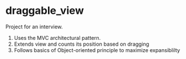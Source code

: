 # draggable_view

Project for an interview.

1. Uses the MVC architectural pattern.
2. Extends view and counts its position based on dragging
3. Follows basics of Object-oriented principle to maximize expansiblilty
